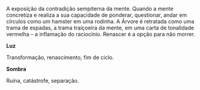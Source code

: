A exposição da contradição sempiterna da mente. Quando a mente concretiza e
realiza a sua capacidade de ponderar, questionar, andar em círculos como um
hamster em uma rodinha. A Árvore é retratada como uma trama de espadas, a
trama traiçoeira da mente, em uma carta de tonalidade vermelha – a inflamação
do raciocínio. Renascer é a opção para não morrer.

**Luz**

Transformação, renascimento, fim de ciclo.

**Sombra**

Ruína, catástrofe, separação.

